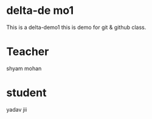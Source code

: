 # delta-de mo1
This is a delta-demo1
this is  demo for git &amp; github class.

 # Teacher
 shyam mohan

 # student
 yadav jii
  


